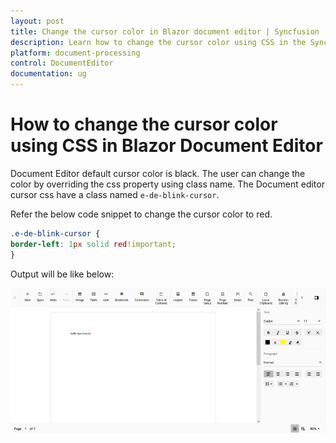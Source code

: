 ```yaml
---
layout: post
title: Change the cursor color in Blazor document editor | Syncfusion
description: Learn how to change the cursor color using CSS in the Syncfusion Blazor Document Editor component and much more.
platform: document-processing
control: DocumentEditor
documentation: ug
---
```


# How to change the cursor color using CSS in Blazor Document Editor

Document Editor default cursor color is black. The user can change the color by overriding the css property using class name. The Document editor cursor css have a class named `e-de-blink-cursor`.

Refer the below code snippet to change the cursor color to red.

```css
.e-de-blink-cursor {
border-left: 1px solid red!important;
}
```

Output will be like below:

![Change the cursor color in document editor](../images/cursor-css.png)
